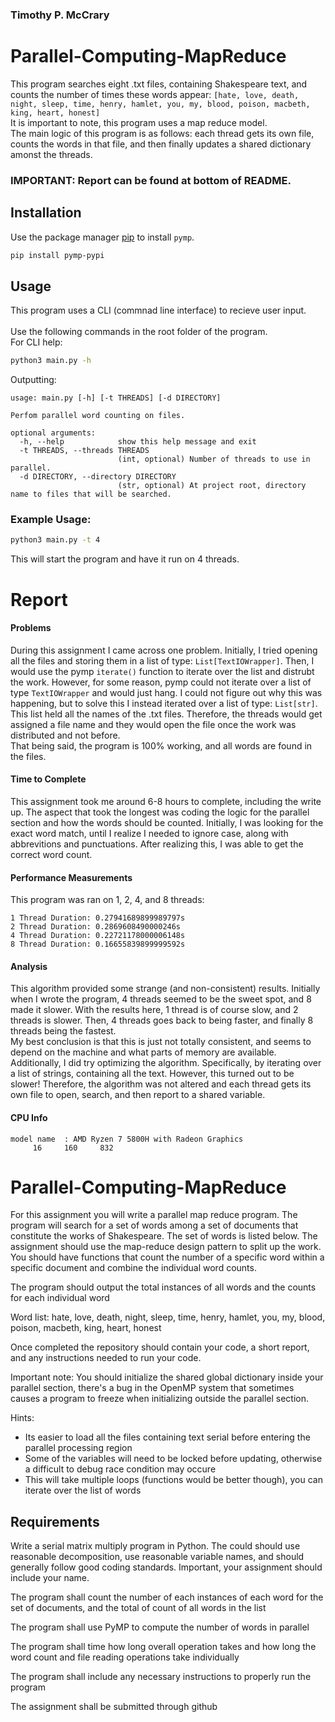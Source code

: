### Timothy P. McCrary

# Parallel-Computing-MapReduce
This program searches eight .txt files, containing Shakespeare text, and counts the number of times these words appear: `[hate, love, death, night, sleep, time, henry, hamlet, you, my, blood, poison, macbeth, king, heart, honest]`</br>
It is important to note, this program uses a map reduce model.</br>
The main logic of this program is as follows: each thread gets its own file, counts the words in that file, and then finally updates a shared dictionary amonst the threads.


### IMPORTANT: Report can be found at bottom of README.

## Installation

Use the package manager [pip](https://pip.pypa.io/en/stable/) to install `pymp`.

```bash
pip install pymp-pypi
```

## Usage

This program uses a CLI (commnad line interface) to recieve user input.<br/><br/>
Use the following commands in the root folder of the program.<br/>
For CLI help:
```bash
python3 main.py -h
```
Outputting:
```
usage: main.py [-h] [-t THREADS] [-d DIRECTORY]

Perfom parallel word counting on files.

optional arguments:
  -h, --help            show this help message and exit
  -t THREADS, --threads THREADS
                        (int, optional) Number of threads to use in parallel.
  -d DIRECTORY, --directory DIRECTORY
                        (str, optional) At project root, directory name to files that will be searched.
```
### Example Usage:
```bash
python3 main.py -t 4
```
This will start the program and have it run on 4 threads.

# Report
#### Problems
During this assignment I came across one problem. Initially, I tried opening all the files and storing them in a list of type: `List[TextIOWrapper]`. Then, I would use the pymp `iterate()` function to iterate over the list and distrubt the work. However, for some reason, pymp could not iterate over a list of type `TextIOWrapper` and would just hang. I could not figure out why this was happening, but to solve this I instead iterated over a list of type: `List[str]`. This list held all the names of the .txt files. Therefore, the threads would get assigned a file name and they would open the file once the work was distributed and not before.</br>
That being said, the program is 100% working, and all words are found in the files.
#### Time to Complete
This assignment took me around 6-8 hours to complete, including the write up. The aspect that took the longest was coding the logic for the parallel section and how the words should be counted. Initially, I was looking for the exact word match, until I realize I needed to ignore case, along with abbrevitions and punctuations. After realizing this, I was able to get the correct word count.
#### Performance Measurements
This program was ran on 1, 2, 4, and 8 threads:
```
1 Thread Duration: 0.27941689899989797s
2 Thread Duration: 0.2869608490000246s
4 Thread Duration: 0.22721178000006148s
8 Thread Duration: 0.16655839899999592s
```
#### Analysis
This algorithm provided some strange (and non-consistent) results. Initially when I wrote the program, 4 threads seemed to be the sweet spot, and 8 made it slower. With the results here, 1 thread is of course slow, and 2 threads is slower. Then, 4 threads goes back to being faster, and finally 8 threads being the fastest.</br>
My best conclusion is that this is just not totally consistent, and seems to depend on the machine and what parts of memory are available.</br>
Additionally, I did try optimizing the algorithm. Specifically, by iterating over a list of strings, containing all the text. However, this turned out to be slower! Therefore, the algorithm was not altered and each thread gets its own file to open, search, and then report to a shared variable.
#### CPU Info
```
model name	: AMD Ryzen 7 5800H with Radeon Graphics
     16     160     832
```


# Parallel-Computing-MapReduce
For this assignment you will write a parallel map reduce program. The program will search for a set 
of words among a set of documents that constitute the works of Shakespeare. The set of words is listed 
below. The assignment should use the map-reduce design pattern to split up the work. You should have
functions that count the number of a specific word within a specific document and combine the individual
word counts.

The program should output the total instances of all words and the counts for each individual word

Word list:
hate, love, death, night, sleep, time, henry, hamlet, you, my, blood, poison, macbeth, king, heart, honest

Once completed the repository should contain your code, a short report, and any instructions needed to run your code.

Important note:
You should initialize the shared global dictionary inside your parallel section, there's a bug in the
OpenMP system that sometimes causes a program to freeze when initializing outside the parallel section.

Hints: 
* Its easier to load all the files containing text serial before entering the parallel processing region
* Some of the variables will need to be locked before updating, otherwise a difficult to debug race condition may occure
* This will take multiple loops (functions would be better though), you can iterate over the list of words

## Requirements 

Write a serial matrix multiply program in Python. The could should use reasonable decomposition, use reasonable variable names, and should generally follow good coding standards. Important, your assignment should include your name. 

The program shall count the number of each instances of each word for the set of documents, and the total of count of all words in the list

The program shall use PyMP to compute the number of words in parallel

The program shall time how long overall operation takes and how long the word count and file reading operations take individually

The program shall include any necessary instructions to properly run the program 

The assignment shall be submitted through github 
